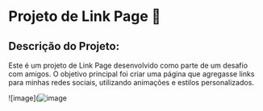# Projeto de Link Page 🔗

## Descrição do Projeto:
Este é um projeto de Link Page desenvolvido como parte de um desafio com amigos.
O objetivo principal foi criar uma página que agregasse links para minhas redes sociais, 
utilizando animações e estilos personalizados. 


![image](![image](https://github.com/ewerson1/LinkPagess/assets/110944598/457c5327-f6ed-485a-84ab-923c73b9d97c)
